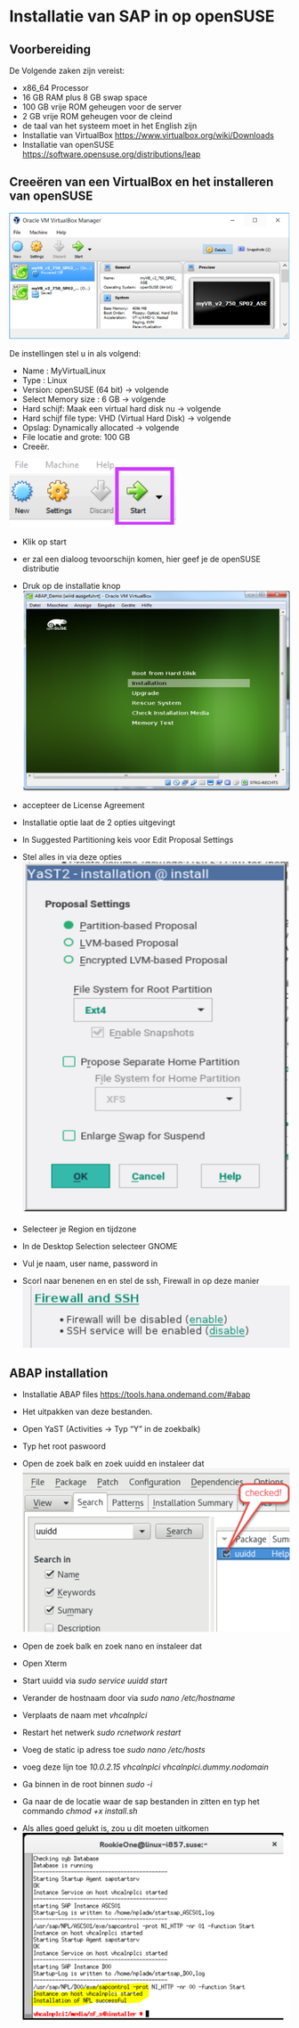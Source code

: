 # Installatie van SAP in op openSUSE #

## Voorbereiding ##

De Volgende zaken zijn vereist:  
 - x86_64 Processor  
 - 16 GB RAM plus 8 GB swap space  
 - 100 GB vrije ROM geheugen voor de server  
 - 2 GB vrije ROM geheugen voor de cleind  
 - de taal van het systeem moet in het English zijn  
 - Installatie van VirtualBox  https://www.virtualbox.org/wiki/Downloads  
 - Installatie van openSUSE https://software.opensuse.org/distributions/leap  
 
 ## Creeëren van een VirtualBox en het installeren van openSUSE ##
 
 ![alt text](images/SAP001.PNG)
 
De instellingen stel u in als volgend:
- Name : MyVirtualLinux
- Type : Linux
- Version: openSUSE (64 bit) -> volgende
- Select Memory size : 6 GB  -> volgende
- Hard schijf: Maak een virtual hard disk nu -> volgende
- Hard schijf file type: VHD (Virtual Hard Disk) -> volgende
- Opslag: Dynamically allocated -> volgende
- File locatie and grote: 100 GB
- Creeër.

 ![alt text](images/SAP002.PNG)
 - Klik op start
 - er zal een dialoog tevoorschijn komen, hier geef je de openSUSE distributie
 - Druk op de installatie knop
  ![alt text](images/SAP003.PNG)
  - accepteer de License Agreement
  - Installatie optie laat de 2 opties uitgevingt
  - In Suggested Partitioning keis voor Edit Proposal Settings
  - Stel alles in via deze opties
   ![alt text](images/SAP004.PNG)
   
   - Selecteer je Region en tijdzone
   - In de Desktop Selection selecteer GNOME
   - Vul je naam, user name, password in
   - Scorl naar benenen en en stel de ssh, Firewall in op deze manier 
   ![alt text](images/SAP005.PNG)
   
   
   ## ABAP installation ##

- Installatie ABAP files https://tools.hana.ondemand.com/#abap  
- Het uitpakken van deze bestanden.  
- Open YaST (Activities -> Typ “Y” in de zoekbalk)  
- Typ het root paswoord
- Open de zoek balk en zoek uuidd en instaleer dat
 ![alt text](images/SAP007.PNG)
- Open de zoek balk en zoek nano en instaleer dat

- Open Xterm
- Start uuidd via *sudo service uuidd start*
- Verander de hostnaam door via *sudo nano /etc/hostname*
- Verplaats de naam met *vhcalnplci*
- Restart het netwerk *sudo rcnetwork restart*
- Voeg de static ip adress toe *sudo nano /etc/hosts*
- voeg deze lijn toe *10.0.2.15 vhcalnplci vhcalnplci.dummy.nodomain*

- Ga binnen in de root binnen *sudo -i*
- Ga naar de de locatie waar de sap bestanden in zitten en typ het commando *chmod +x install.sh*

- Als alles goed gelukt is, zou u dit moeten uitkomen
![alt text](images/SAP008.PNG)
